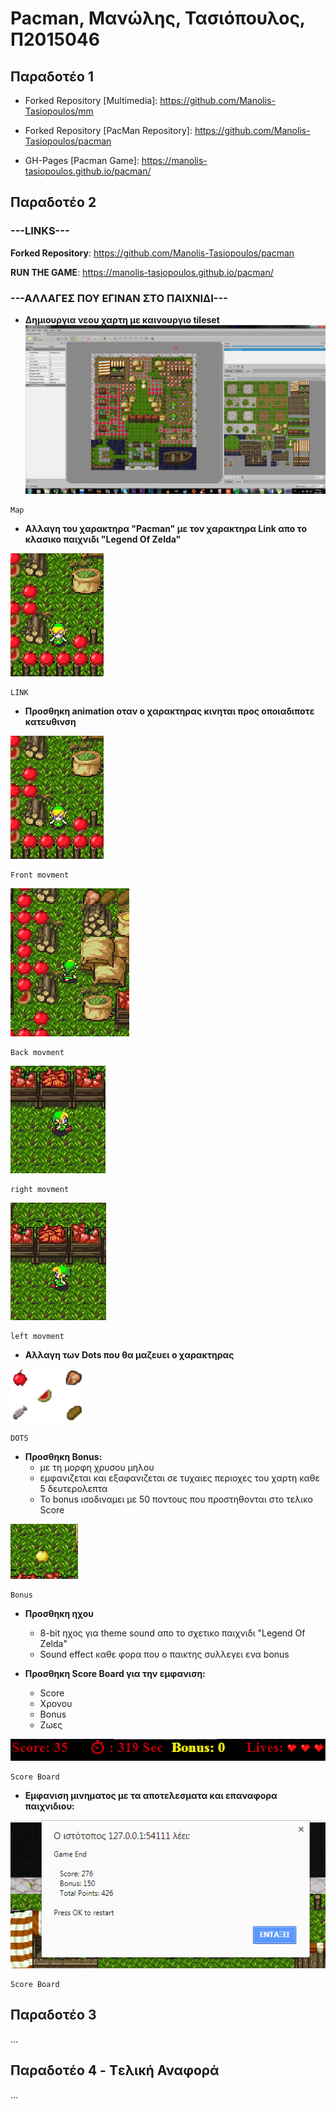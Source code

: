 <h1>Pacman, Μανώλης, Τασιόπουλος, Π2015046</h1>

<h2>Παραδοτέο 1</h2>

 - Forked Repository 
  [Multimedia]: https://github.com/Manolis-Tasiopoulos/mm
  
  - Forked Repository
  [PacMan Repository]: https://github.com/Manolis-Tasiopoulos/pacman
  
  - GH-Pages
  [Pacman Game]: https://manolis-tasiopoulos.github.io/pacman/
 
<h2>Παραδοτέο 2</h2>

<h3>---LINKS---</h3>

   __Forked Repository__: https://github.com/Manolis-Tasiopoulos/pacman
  
   __RUN THE GAME__: https://manolis-tasiopoulos.github.io/pacman/
  
<h3>---ΑΛΛΑΓΕΣ ΠΟΥ ΕΓΙΝΑΝ ΣΤΟ ΠΑΙΧΝΙΔΙ---</h3>

   - __Δημιουργια νεου χαρτη με καινουργιο tileset__
   ![Tiled](Tiled.png)
   ```
   Map
   ```
   - __Αλλαγη του χαρακτηρα "Pacman" με τον χαρακτηρα Link απο το κλασικο παιχνιδι "Legend Of Zelda"__ 
   
   ![Character](front.png)
   ```
   LINK
   ```  
   - __Προσθηκη animation οταν ο χαρακτηρας κινηται προς οποιαδιποτε κατευθινση__
        
  ![Front](front.png)
  ```
  Front movment
   ```    
  ![Back](back.png)
  ```
 Back movment
 ``` 
 ![Right](right.png)
 ```
 right movment
 ``` 
 ![left](left.png)
 ```
 left movment
 ``` 
         
 - __Αλλαγη των Dots που θα μαζευει ο χαρακτηρας__ 
   
![dots](dots.png)
```
DOTS      
```

- __Προσθηκη Bonus:__
    * με τη μορφη χρυσου μηλου 
    * εμφανιζεται και εξαφανιζεται σε τυχαιες περιοχες του χαρτη καθε 5 δευτερολεπτα
    * Το bonus ισοδιναμει με 50 ποντους που προστηθονται στο τελικο Score

![bonus](bonus.png)
```
Bonus      
```

- __Προσθηκη ηχου__    
   * 8-bit ηχος για theme sound απο το σχετικο παιχνιδι "Legend Of Zelda"
   * Sound effect καθε φορα που ο παικτης συλλεγει ενα bonus
   
- __Προσθηκη Score Board για την εμφανιση:__
   * Score
   * Χρονου
   * Bonus
   * Ζωες
   
![ScoreBoard](score.png)
```
Score Board      
```

- __Εμφανιση μινηματος με τα αποτελεσματα και επαναφορα παιχνιδιου:__

![msg](msg.png)
```
Score Board      
```

<h2>Παραδοτέο 3</h2>

...

<h2>Παραδοτέο 4 - Tελική Αναφορά</h2>

...
